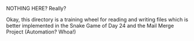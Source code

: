 NOTHING HERE? Really?

Okay, this directory is a training wheel for reading and writing files which is better implemented in the Snake Game of
Day 24 and the Mail Merge Project (Automation? Whoa!)